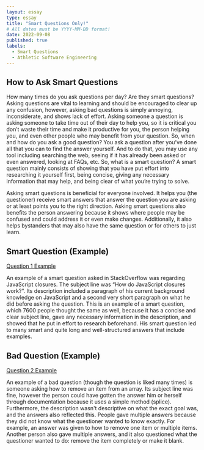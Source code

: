 ```yaml
---
layout: essay
type: essay
title: "Smart Questions Only!"
# All dates must be YYYY-MM-DD format!
date: 2022-09-08
published: true
labels:
  - Smart Questions
  - Athletic Software Engineering
---
```


## How to Ask Smart Questions

How many times do you ask questions per day? Are they smart questions? Asking questions are vital to learning and should be encouraged to clear up any confusion, however, asking bad questions is simply annoying, inconsiderate, and shows lack of effort. Asking someone a question is asking someone to take time out of their day to help you, so it is critical you don’t waste their time and make it productive for you, the person helping you, and even other people who may benefit from your question. So, when and how do you ask a good question? You ask a question after you’ve done all that you can to find the answer yourself. And to do that, you may use any tool including searching the web, seeing if it has already been asked or even answered, looking at FAQs, etc. So, what is a smart question? A smart question mainly consists of showing that you have put effort into researching it yourself first, being concise, giving any necessary information that may help, and being clear of what you’re trying to solve. 

Asking smart questions is beneficial for everyone involved. It helps you (the questioner) receive smart answers that answer the question you are asking or at least points you to the right direction. Asking smart questions also benefits the person answering because it shows where people may be confused and could address it or even make changes. Additionally, it also helps bystanders that may also have the same question or for others to just learn.

## Smart Question (Example)

[Question 1 Example](https://stackoverflow.com/questions/111102/how-do-javascript-closures-work)

An example of a smart question asked in StackOverflow was regarding JavaScript closures. The subject line was “How do JavaScript closures work?”. Its description included a paragraph of his current background knowledge on JavaScript and a second very short paragraph on what he did before asking the question. This is an example of a smart question, which 7600 people thought the same as well, because it has a concise and clear subject line, gave any necessary information in the description, and showed that he put in effort to research beforehand. His smart question led to many smart and quite long and well-structured answers that include examples.

## Bad Question (Example)

[Question 2 Example](https://stackoverflow.com/questions/5767325/how-can-i-remove-a-specific-item-from-an-array)

An example of a bad question (though the question is liked many times) is someone asking how to remove an item from an array. Its subject line was fine, however the person could have gotten the answer him or herself through documentation because it uses a simple method (splice). Furthermore, the description wasn't descriptive on what the exact goal was, and the answers also reflected this. People gave multiple answers because they did not know what the questioner wanted to know exactly. For example, an answer was given to how to remove one item or multiple items. Another person also gave multiple answers, and it also questioned what the questioner wanted to do: remove the item completely or make it blank. 
